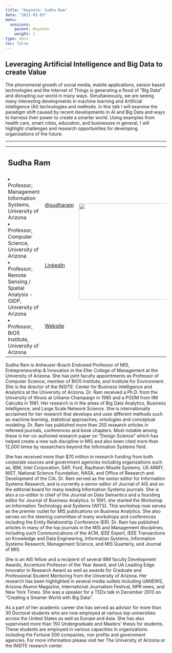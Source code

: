 ```yaml
---
title: "Keynote: Sudha Ram"
date: "2021-03-03"
menu:
  sessions:
    parent: Keynote
    weight: 1
type: docs
toc: false
---
```


## Leveraging Artificial Intelligence and Big Data to create Value
 
The phenomenal growth of social media, mobile  applications, sensor based technologies and  the Internet of Things is generating a flood of  “Big Data” and disrupting our  world in many ways. Simultaneously, we are seeing many interesting developments in machine learning and Artificial Intelligence  (AI) technologies and methods. In this talk I will examine  the paradigm shift caused by recent developments in AI and Big Data and ways to harness their power to  create a smarter world. Using examples from health care, smart cities, education, and businesses in general, I  will  highlight  challenges and  research opportunities for developing organizations of the future.


<hr style="width: 100%; text-align: center; margin-left: 0;" />



<TABLE class="bio-table">
<TR>
<TD COLSPAN="2"><h2>Sudha Ram</h2></TD>
<TD ROWSPAN="4"><img style="float: left;" src="/img/sudha-ram.jpg" width="300" /></TD>
</TR>
<TR>
<TD ROWSPAN="3"><li> Professor, Management Information Systems, University of Arizona</li>
<li>Professor, Computer Science, University of Arizona</li>
<li>Professor, Remote Sensing / Spatial Analysis - GIDP, University of Arizona</li>
<li>Professor, BIO5 Institute, University of Arizona </li></TD>

<TD><i class="fab fa-twitter"></i> <a href="https://twitter.com/sudharam" target="_blank" rel="noopener"> @sudharam</a>
</TD>
</TR>
<TR>
<TD><i class="fab fa-linkedin"></i> <a href="www.linkedin.com/in/SudhaRam" target="_blank" rel="noopener">Linkedin</a>
</TD>
</TR>
<TR>
<TD><i class="fa fa-link"></i> <a href="https://mis.eller.arizona.edu/people/sudha-ram" target="_blank" rel="noopener">Website</a>
</TD>
</TR>
</TABLE>

Sudha Ram is Anheuser-Busch Endowed Professor of MIS, Entrepreneurship & Innovation in the Eller College of Management at the University of Arizona. She has joint faculty appointments as Professor of Computer Science, member of BIO5 Institute, and Institute for Environment. She is the director of the INSITE: Center for Business Intelligence and Analytics at the University of Arizona. Dr. Ram received a Ph.D. from the University of Illinois at Urbana-Champaign in 1985 and a PGDM from IIM Calcutta in 1981. Her research is in the areas of Big Data Analytics, Business Intelligence, and Large Scale Network Science. She is internationally acclaimed for her research that develops and uses different methods such as machine learning, statistical approaches, ontologies and conceptual modeling. Dr. Ram has published more than 250 research articles in refereed journals, conferences and book chapters. Most notable among these is her co-authored research paper on “Design Science” which has helped create a new sub discipline in MIS and also been cited more than 12,000 times by researchers beyond the Information Systems field.

She has received more than $70 million in research funding from both corporate sources and government agencies including organizations such as, IBM, Intel Corporation, SAP, Ford, Raytheon Missile Systems, US ARMY, NIST, National Science Foundation, NASA, and Office of Research and Development of the CIA. Dr. Ram served as the senior editor for Information Systems Research, and is currently a senior editor of Journal of AIS and on the editorial board for many leading Information Systems journals. She is also a co-editor in chief of the Journal on Data Semantics and a founding editor for Journal of Business Analytics. In 1991, she started the Workshop on Information Technology and Systems (WITS). This workshop now serves as the premier outlet for MIS publications on Business Analytics. She also serves on the steering committee of many workshops and conferences including the Entity Relationship Conference (ER). Dr. Ram has published articles in many of the top journals in the MIS and Management disciplines, including such Communications of the ACM, IEEE Expert, IEEE Transactions on Knowledge and Data Engineering, Information Systems, Information Systems Research, Management Science, and MIS Quarterly, and Journal of MIS.

She is an AIS fellow and a recipient of several IBM faculty Development Awards, Accenture Professor of the Year Award, and UA Leading Edge Innovator in Research Award as well as awards for Graduate and Professional Student Mentoring from the University of Arizona. Her research has been highlighted in several media outlets including UANEWS, Arizona Alumni Magazine, International Journalism Festival, NPR news, and New York Times. She was a speaker for a TEDx talk in December 2013 on “Creating a Smarter World with Big Data”.

As a part of her academic career she has served as advisor for more than 30 Doctoral students who are now employed at various top universities across the United States as well as Europe and Asia. She has also supervised more than 150 Undergraduate and Masters’ thesis for students. These students are employed in various capacities in organizations including the Fortune 500 companies, non profits and government agencies. For more information please visit her The University of Arizona or the INSITE research center.